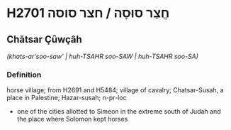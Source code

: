 # H2701 חֲצַר סוּסָה / חצר סוסה

## Chătsar Çûwçâh

_(khats-ar'soo-saw' | huh-TSAHR soo-SAW | huh-TSAHR soo-SA)_

### Definition

horse village; from H2691 and H5484; village of cavalry; Chatsar-Susah, a place in Palestine; Hazar-susah; n-pr-loc

- one of the cities allotted to Simeon in the extreme south of Judah and the place where Solomon kept horses
